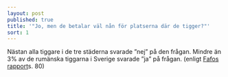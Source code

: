 ```yaml
---
layout: post
published: true
title: '"Jo, men de betalar väl nån för platserna där de tigger?"'
sort: 1
---
```






Nästan alla tiggare i de tre städerna svarade ”nej” på den frågan. Mindre än 3% av de rumänska tiggarna i Sverige svarade ”ja” på frågan. (enligt [Fafos rapport](http://fafo.no/images/pub/2015/954-innmat-trykk.pdf)s. 80)
